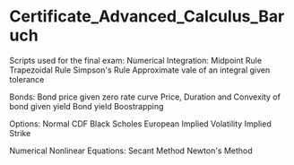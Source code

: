 # Certificate_Advanced_Calculus_Baruch
Scripts used for the final exam: Numerical Integration:
Midpoint Rule
Trapezoidal Rule
Simpson's Rule
Approximate vale of an integral given tolerance

Bonds:
Bond price given zero rate curve
Price, Duration and Convexity of bond given yield
Bond yield
Boostrapping

Options:
Normal CDF
Black Scholes European
Implied Volatility
Implied Strike

Numerical Nonlinear Equations:
Secant Method
Newton's Method
